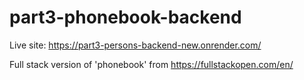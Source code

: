 # part3-phonebook-backend

Live site: https://part3-persons-backend-new.onrender.com/

Full stack version of 'phonebook' from https://fullstackopen.com/en/

